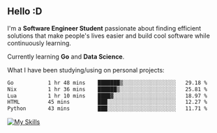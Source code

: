 ## Hello :D

I'm a **Software Engineer Student** passionate about finding efficient solutions that make people's lives easier and build cool software while continuously learning. 

Currently learning **Go** and **Data Science**.

What I have been studying/using on personal projects:
<!--START_SECTION:waka-->

```txt
Go           1 hr 48 mins    ███████▒░░░░░░░░░░░░░░░░░   29.18 %
Nix          1 hr 36 mins    ██████▒░░░░░░░░░░░░░░░░░░   25.81 %
Lua          1 hr 10 mins    ████▓░░░░░░░░░░░░░░░░░░░░   18.97 %
HTML         45 mins         ███░░░░░░░░░░░░░░░░░░░░░░   12.27 %
Python       43 mins         ███░░░░░░░░░░░░░░░░░░░░░░   11.71 %
```

<!--END_SECTION:waka-->

[![My Skills](https://skillicons.dev/icons?i=dotnet,py,selenium,html,css,js,jquery,linux,c,md)](https://skillicons.dev)
